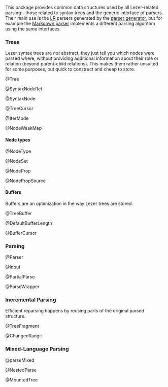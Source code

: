 This package provides common data structures used by all Lezer-related
parsing—those related to syntax trees and the generic interface of
parsers. Their main use is the [LR](#lr) parsers generated by the
[parser generator](#generator), but for example the [Markdown
parser](https://github.com/lezer-parser/markdown) implements a
different parsing algorithm using the same interfaces.

### Trees

Lezer syntax trees are _not_ abstract, they just tell you which nodes
were parsed where, without providing additional information about
their role or relation (beyond parent-child relations). This makes
them rather unsuited for some purposes, but quick to construct and
cheap to store.

@Tree

@SyntaxNodeRef

@SyntaxNode

@TreeCursor

@IterMode

@NodeWeakMap

#### Node types

@NodeType

@NodeSet

@NodeProp

@NodePropSource

#### Buffers

Buffers are an optimization in the way Lezer trees are stored.

@TreeBuffer

@DefaultBufferLength

@BufferCursor

### Parsing

@Parser

@Input

@PartialParse

@ParseWrapper

### Incremental Parsing

Efficient reparsing happens by reusing parts of the original parsed
structure.

@TreeFragment

@ChangedRange

### Mixed-Language Parsing

@parseMixed

@NestedParse

@MountedTree
